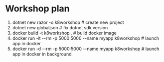 # Workshop plan

1. dotnet new razor -o k8workshop # create new project
2. dotnet new globaljson # fix dotnet sdk version
3. docker build -t k8workshop . # build docker image
4. docker run -it --rm -p 5000:5000 --name myapp k8workshop # launch app in docker
5. docker run -d --rm -p 5000:5000 --name myapp k8workshop # launch app in docker in background